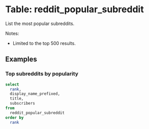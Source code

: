 # Table: reddit_popular_subreddit

List the most popular subreddits.

Notes:
* Limited to the top 500 results.

## Examples

### Top subreddits by popularity

```sql
select
  rank,
  display_name_prefixed,
  title,
  subscribers
from
  reddit_popular_subreddit
order by
  rank
```
